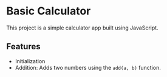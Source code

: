 # Basic Calculator

This project is a simple calculator app built using JavaScript.

## Features
- Initialization
- Addition: Adds two numbers using the `add(a, b)` function.